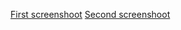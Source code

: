 [First screenshoot](https://github.com/romanrekt/wrk_web_test/raw/master/task_0/2016-11-16_08-30-32.png)
[Second screenshoot](https://github.com/romanrekt/wrk_web_test/raw/master/task_0/2016-11-16_08-32-19.png)

